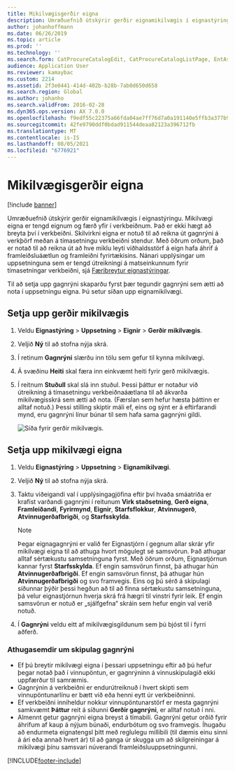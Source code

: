 ```yaml
---
title: Mikilvægisgerðir eigna
description: Umræðuefnið útskýrir gerðir eignamikilvægis í eignastýringu.
author: johanhoffmann
ms.date: 06/26/2019
ms.topic: article
ms.prod: ''
ms.technology: ''
ms.search.form: CatProcureCatalogEdit, CatProcureCatalogListPage, EntAssetCriticality, EntAssetObjectCriticality
audience: Application User
ms.reviewer: kamaybac
ms.custom: 2214
ms.assetid: 2f3e0441-414d-402b-b28b-7ab0d650d658
ms.search.region: Global
ms.author: johanho
ms.search.validFrom: 2016-02-28
ms.dyn365.ops.version: AX 7.0.0
ms.openlocfilehash: f9edf55c22375a66fda04ae7ff76d7a0a191140e5ffb3a377b9ac1a7ba604a8d
ms.sourcegitcommit: 42fe9790ddf0bdad911544deaa82123a396712fb
ms.translationtype: MT
ms.contentlocale: is-IS
ms.lasthandoff: 08/05/2021
ms.locfileid: "6776921"
---
```

# <a name="asset-criticality-types"></a>Mikilvægisgerðir eigna

[!include [banner](../../includes/banner.md)]

 

Umræðuefnið útskýrir gerðir eignamikilvægis í eignastýringu. Mikilvægi eigna er tengd eignum og færð yfir í verkbeiðnum. Það er ekki hægt að breyta því í verkbeiðni. Skilvirkni eigna er notuð til að reikna út gagnrýni á verkþörf meðan á tímasetningu verkbeiðni stendur. Með öðrum orðum, það er notað til að reikna út að hve miklu leyti viðhaldsstörf á eign hafa áhrif á framleiðsluáætlun og framleiðni fyrirtækisins. Nánari upplýsingar um uppsetninguna sem er tengd útreikningi á matseinkunnum fyrir tímasetningar verkbeiðni, sjá [Færibreytur eignastýringar](../setup-for-objects/enterprise-asset-management-parameters.md).

Til að setja upp gagnrýni skaparðu fyrst þær tegundir gagnrýni sem ætti að nota í uppsetningu eigna. Þú setur síðan upp eignamikilvægi.

## <a name="set-up-criticality-types"></a>Setja upp gerðir mikilvægis

1. Veldu **Eignastýring** \> **Uppsetning** \> **Eignir** \> **Gerðir mikilvægis**.
2. Veljið **Ný** til að stofna nýja skrá.
3. Í retinum **Gagnrýni** slærðu inn tölu sem gefur til kynna mikilvægi.
4. Á svæðinu **Heiti** skal færa inn einkvæmt heiti fyrir gerð mikilvægis.
5. Í reitnum **Stuðull** skal slá inn stuðul. Þessi þáttur er notaður við útreikning á tímasetningu verkbeiðnaáætlana til að ákvarða mikilvægisskrá sem ætti að nota. (Færslan sem hefur hæsta þáttinn er alltaf notuð.) Þessi stilling skiptir máli ef, eins og sýnt er á eftirfarandi mynd, eru gagnrýni línur búnar til sem hafa sama gagnrýni gildi.

    ![Síða fyrir gerðir mikilvægis.](media/23-setup-for-objects.png)

## <a name="set-up-asset-criticalities"></a>Setja upp mikilvægi eigna

1. Veldu **Eignastýring** \> **Uppsetning** \> **Eignamikilvægi**.
2. Veljið **Ný** til að stofna nýja skrá.
3. Taktu viðeigandi val í upplýsingagjöfina eftir því hvaða smáatriða er krafist varðandi gagnrýni í reitunum **Virk staðsetning**, **Gerð eigna**, **Framleiðandi**, **Fyrirmynd**, **Eignir**, **Starfsflokkur**, **Atvinnugerð**, **Atvinnugerðafbrigði**, og **Starfsskylda**.

    > [!NOTE]
    > Þegar eignagagnrýni er valið fer Eignastjórn í gegnum allar skrár yfir mikilvægi eigna til að athuga hvort mögulegt sé samsvörun. Það athugar alltaf sértækustu samsetninguna fyrst. Með öðrum orðum, Eignastjórnun kannar fyrst **Starfsskylda**. Ef engin samsvörun finnst, þá athugar hún **Atvinnugerðafbrigði**. Ef engin samsvörun finnst, þá athugar hún **Atvinnugerðafbrigði** og svo framvegis. Eins og þú sérð á skipulagi síðunnar þýðir þessi hegðun að til að finna sértækustu samsetninguna, þá velur eignastjórnun hverja skrá frá hægri til vinstri fyrir leik. Ef engin samsvörun er notuð er „sjálfgefna“ skráin sem hefur engin val verið notuð.

4. Í **Gagnrýni** veldu eitt af mikilvægisgildunum sem þú bjóst til í fyrri aðferð.

### <a name="notes-about-criticality-setup"></a>Athugasemdir um skipulag gagnrýni

- Ef þú breytir mikilvægi eigna í þessari uppsetningu eftir að þú hefur þegar notað það í vinnupöntun, er gagnrýninn á vinnuskipulagið ekki uppfærður til samræmis.
- Gagnrýnin á verkbeiðni er endurútreiknuð í hvert skipti sem vinnupöntunarlínu er bætt við eða henni eytt úr verkbeiðninni.
- Ef verkbeiðni inniheldur nokkur vinnupöntunarstörf er mesta gagnrýni samkvæmt **Þáttur** reit á síðunni **Gerðir gagnrýni**, er alltaf notuð í nni.
- Almennt getur gagnrýni eigna breyst á tímabili. Gagnrýni getur orðið fyrir áhrifum af kaup á nýjum búnaði, endurbótum og svo framvegis. Íhugaðu að endurmeta eignatengsl þitt með reglulegu millibili (til dæmis einu sinni á ári eða annað hvert ár) til að ganga úr skugga um að skilgreiningar á mikilvægi þínu samsvari núverandi framleiðsluuppsetningunni.


[!INCLUDE[footer-include](../../../includes/footer-banner.md)]